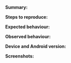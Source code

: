 **Summary:**

<!--Summarize your issue in one sentence (what goes wrong, what did you expect to happen).-->

**Steps to reproduce:**

<!--How can we reproduce the issue?-->

**Expected behaviour:**

<!--What did you expect the app to do?-->

**Observed behaviour:**

<!--What did you see instead?  Describe your issue in detail here.-->

**Device and Android version:**

<!--What make and model device (e.g., Samsung Galaxy S3) did you encounter this on?  What Android
version (e.g., Android 4.0 Ice Cream Sandwich or Android 6.0 Marshmallow) are you running?  Is it
 the stock
version from the manufacturer or a custom ROM?-->

**Screenshots:**

<!--Can be created by pressing the Volume Down and Power Button at the same time on Android 4.0 and higher.-->